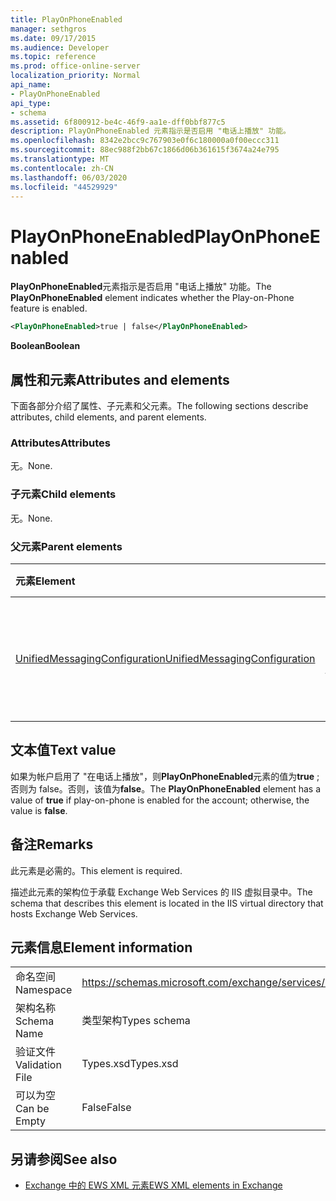 ```yaml
---
title: PlayOnPhoneEnabled
manager: sethgros
ms.date: 09/17/2015
ms.audience: Developer
ms.topic: reference
ms.prod: office-online-server
localization_priority: Normal
api_name:
- PlayOnPhoneEnabled
api_type:
- schema
ms.assetid: 6f800912-be4c-46f9-aa1e-dff0bbf877c5
description: PlayOnPhoneEnabled 元素指示是否启用 "电话上播放" 功能。
ms.openlocfilehash: 8342e2bcc9c767903e0f6c180000a0f00eccc311
ms.sourcegitcommit: 88ec988f2bb67c1866d06b361615f3674a24e795
ms.translationtype: MT
ms.contentlocale: zh-CN
ms.lasthandoff: 06/03/2020
ms.locfileid: "44529929"
---
```

# <a name="playonphoneenabled"></a><span data-ttu-id="f7394-103">PlayOnPhoneEnabled</span><span class="sxs-lookup"><span data-stu-id="f7394-103">PlayOnPhoneEnabled</span></span>

<span data-ttu-id="f7394-104">**PlayOnPhoneEnabled**元素指示是否启用 "电话上播放" 功能。</span><span class="sxs-lookup"><span data-stu-id="f7394-104">The **PlayOnPhoneEnabled** element indicates whether the Play-on-Phone feature is enabled.</span></span> 
  
```XML
<PlayOnPhoneEnabled>true | false</PlayOnPhoneEnabled>
```

 <span data-ttu-id="f7394-105">**Boolean**</span><span class="sxs-lookup"><span data-stu-id="f7394-105">**Boolean**</span></span>
## <a name="attributes-and-elements"></a><span data-ttu-id="f7394-106">属性和元素</span><span class="sxs-lookup"><span data-stu-id="f7394-106">Attributes and elements</span></span>

<span data-ttu-id="f7394-107">下面各部分介绍了属性、子元素和父元素。</span><span class="sxs-lookup"><span data-stu-id="f7394-107">The following sections describe attributes, child elements, and parent elements.</span></span>
  
### <a name="attributes"></a><span data-ttu-id="f7394-108">Attributes</span><span class="sxs-lookup"><span data-stu-id="f7394-108">Attributes</span></span>

<span data-ttu-id="f7394-109">无。</span><span class="sxs-lookup"><span data-stu-id="f7394-109">None.</span></span>
  
### <a name="child-elements"></a><span data-ttu-id="f7394-110">子元素</span><span class="sxs-lookup"><span data-stu-id="f7394-110">Child elements</span></span>

<span data-ttu-id="f7394-111">无。</span><span class="sxs-lookup"><span data-stu-id="f7394-111">None.</span></span>
  
### <a name="parent-elements"></a><span data-ttu-id="f7394-112">父元素</span><span class="sxs-lookup"><span data-stu-id="f7394-112">Parent elements</span></span>

|<span data-ttu-id="f7394-113">**元素**</span><span class="sxs-lookup"><span data-stu-id="f7394-113">**Element**</span></span>|<span data-ttu-id="f7394-114">**说明**</span><span class="sxs-lookup"><span data-stu-id="f7394-114">**Description**</span></span>|
|:-----|:-----|
|[<span data-ttu-id="f7394-115">UnifiedMessagingConfiguration</span><span class="sxs-lookup"><span data-stu-id="f7394-115">UnifiedMessagingConfiguration</span></span>](unifiedmessagingconfiguration.md) <br/> |<span data-ttu-id="f7394-116">包含统一消息服务的配置信息。</span><span class="sxs-lookup"><span data-stu-id="f7394-116">Contains configuration information for the Unified Messaging service.</span></span>  <br/> |
   
## <a name="text-value"></a><span data-ttu-id="f7394-117">文本值</span><span class="sxs-lookup"><span data-stu-id="f7394-117">Text value</span></span>

<span data-ttu-id="f7394-118">如果为帐户启用了 "在电话上播放"，则**PlayOnPhoneEnabled**元素的值为**true** ; 否则为 false。否则，该值为**false**。</span><span class="sxs-lookup"><span data-stu-id="f7394-118">The **PlayOnPhoneEnabled** element has a value of **true** if play-on-phone is enabled for the account; otherwise, the value is **false**.</span></span>
  
## <a name="remarks"></a><span data-ttu-id="f7394-119">备注</span><span class="sxs-lookup"><span data-stu-id="f7394-119">Remarks</span></span>

<span data-ttu-id="f7394-120">此元素是必需的。</span><span class="sxs-lookup"><span data-stu-id="f7394-120">This element is required.</span></span>
  
<span data-ttu-id="f7394-121">描述此元素的架构位于承载 Exchange Web Services 的 IIS 虚拟目录中。</span><span class="sxs-lookup"><span data-stu-id="f7394-121">The schema that describes this element is located in the IIS virtual directory that hosts Exchange Web Services.</span></span>
  
## <a name="element-information"></a><span data-ttu-id="f7394-122">元素信息</span><span class="sxs-lookup"><span data-stu-id="f7394-122">Element information</span></span>

|||
|:-----|:-----|
|<span data-ttu-id="f7394-123">命名空间</span><span class="sxs-lookup"><span data-stu-id="f7394-123">Namespace</span></span>  <br/> |https://schemas.microsoft.com/exchange/services/2006/types  <br/> |
|<span data-ttu-id="f7394-124">架构名称</span><span class="sxs-lookup"><span data-stu-id="f7394-124">Schema Name</span></span>  <br/> |<span data-ttu-id="f7394-125">类型架构</span><span class="sxs-lookup"><span data-stu-id="f7394-125">Types schema</span></span>  <br/> |
|<span data-ttu-id="f7394-126">验证文件</span><span class="sxs-lookup"><span data-stu-id="f7394-126">Validation File</span></span>  <br/> |<span data-ttu-id="f7394-127">Types.xsd</span><span class="sxs-lookup"><span data-stu-id="f7394-127">Types.xsd</span></span>  <br/> |
|<span data-ttu-id="f7394-128">可以为空</span><span class="sxs-lookup"><span data-stu-id="f7394-128">Can be Empty</span></span>  <br/> |<span data-ttu-id="f7394-129">False</span><span class="sxs-lookup"><span data-stu-id="f7394-129">False</span></span>  <br/> |
   
## <a name="see-also"></a><span data-ttu-id="f7394-130">另请参阅</span><span class="sxs-lookup"><span data-stu-id="f7394-130">See also</span></span>



- [<span data-ttu-id="f7394-131">Exchange 中的 EWS XML 元素</span><span class="sxs-lookup"><span data-stu-id="f7394-131">EWS XML elements in Exchange</span></span>](ews-xml-elements-in-exchange.md)

